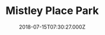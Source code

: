---
date: 2018-07-15T07:30:27.000Z
title: Mistley Place Park
latitude: 51.94476402667636
longitude: 1.0738310331994185
category: checkin
---